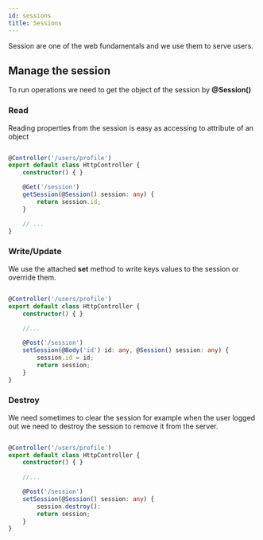 ```yaml
---
id: sessions
title: Sessions
---
```


Session are one of the web fundamentals and we use them to serve users.

## Manage the session

To run operations we need to get the object of the session by **@Session()**

### Read
Reading properties from the session is easy as accessing to attribute of an object
```typescript

@Controller('/users/profile')
export default class HttpController {
    constructor() { }

    @Get('/session')
    getSession(@Session() session: any) {
        return session.id;
    }

    // ...
}
```

### Write/Update

We use the attached **set** method to write keys values to the session or override them.

```typescript

@Controller('/users/profile')
export default class HttpController {
    constructor() { }
    
    //...

    @Post('/session')
    setSession(@Body('id') id: any, @Session() session: any) {
        session.id = id;
        return session;
    }
}
```



### Destroy

We need sometimes to clear the session for example when the user logged out we need to destroy the session to remove it from the server.

```typescript

@Controller('/users/profile')
export default class HttpController {
    constructor() { }
    
    //...

    @Post('/session')
    setSession(@Session() session: any) {
        session.destroy():
        return session;
    }
}


```